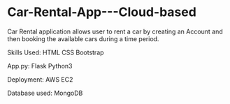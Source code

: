 # Car-Rental-App---Cloud-based
Car Rental application allows user to rent a car by creating an Account and then booking the available cars during a time period. 


Skills Used:
HTML
CSS
Bootstrap

App.py:
Flask
Python3

Deployment:
AWS 
EC2

Database used:
MongoDB

